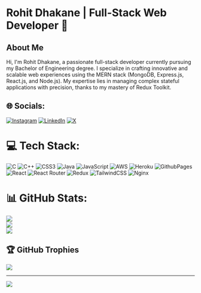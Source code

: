 # Rohit Dhakane | Full-Stack Web Developer 🚀

## About Me

Hi, I'm Rohit Dhakane, a passionate full-stack developer currently pursuing my Bachelor of Engineering degree. I specialize in crafting innovative and scalable web experiences using the MERN stack (MongoDB, Express.js, React.js, and Node.js). My expertise lies in managing complex stateful applications with precision, thanks to my mastery of Redux Toolkit.


## 🌐 Socials:
[![Instagram](https://img.shields.io/badge/Instagram-%23E4405F.svg?logo=Instagram&logoColor=white)](https://instagram.com/rohit_dhakane) [![LinkedIn](https://img.shields.io/badge/LinkedIn-%230077B5.svg?logo=linkedin&logoColor=white)](https://linkedin.com/in/rohit-dhakane) [![X](https://img.shields.io/badge/X-black.svg?logo=X&logoColor=white)](https://x.com/RohitDhakane_) 

# 💻 Tech Stack:
![C](https://img.shields.io/badge/c-%2300599C.svg?style=for-the-badge&logo=c&logoColor=white) ![C++](https://img.shields.io/badge/c++-%2300599C.svg?style=for-the-badge&logo=c%2B%2B&logoColor=white) ![CSS3](https://img.shields.io/badge/css3-%231572B6.svg?style=for-the-badge&logo=css3&logoColor=white) ![Java](https://img.shields.io/badge/java-%23ED8B00.svg?style=for-the-badge&logo=openjdk&logoColor=white) ![JavaScript](https://img.shields.io/badge/javascript-%23323330.svg?style=for-the-badge&logo=javascript&logoColor=%23F7DF1E) ![AWS](https://img.shields.io/badge/AWS-%23FF9900.svg?style=for-the-badge&logo=amazon-aws&logoColor=white) ![Heroku](https://img.shields.io/badge/heroku-%23430098.svg?style=for-the-badge&logo=heroku&logoColor=white) ![GithubPages](https://img.shields.io/badge/github%20pages-121013?style=for-the-badge&logo=github&logoColor=white) ![React](https://img.shields.io/badge/react-%2320232a.svg?style=for-the-badge&logo=react&logoColor=%2361DAFB) ![React Router](https://img.shields.io/badge/React_Router-CA4245?style=for-the-badge&logo=react-router&logoColor=white) ![Redux](https://img.shields.io/badge/redux-%23593d88.svg?style=for-the-badge&logo=redux&logoColor=white) ![TailwindCSS](https://img.shields.io/badge/tailwindcss-%2338B2AC.svg?style=for-the-badge&logo=tailwind-css&logoColor=white) ![Nginx](https://img.shields.io/badge/nginx-%23009639.svg?style=for-the-badge&logo=nginx&logoColor=white)
# 📊 GitHub Stats:
![](https://github-readme-stats.vercel.app/api?username=rohitdhakane6&theme=dark&hide_border=false&include_all_commits=false&count_private=false)<br/>
![](https://github-readme-streak-stats.herokuapp.com/?user=rohitdhakane6&theme=dark&hide_border=false)<br/>
![](https://github-readme-stats.vercel.app/api/top-langs/?username=rohitdhakane6&theme=dark&hide_border=false&include_all_commits=false&count_private=false&layout=compact)

## 🏆 GitHub Trophies
![](https://github-profile-trophy.vercel.app/?username=rohitdhakane6&theme=radical&no-frame=false&no-bg=true&margin-w=4)

---
[![](https://visitcount.itsvg.in/api?id=rohitdhakane6&icon=0&color=0)](https://visitcount.itsvg.in)

<!-- Proudly created with GPRM ( https://gprm.itsvg.in ) -->
